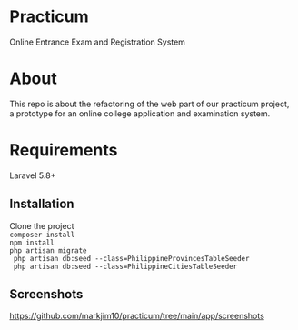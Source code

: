 # Practicum
Online Entrance Exam and Registration System

# About
This repo is about the refactoring of the web part of our practicum project, a prototype for an online college application and examination system. 

# Requirements
Laravel 5.8+

## Installation

Clone the project <br>
` composer install ` <br>
` npm install ` <br>
` php artisan migrate ` <br>
` php artisan db:seed --class=PhilippineProvincesTableSeeder`<br>
` php artisan db:seed --class=PhilippineCitiesTableSeeder`<br>

## Screenshots
https://github.com/markjim10/practicum/tree/main/app/screenshots
